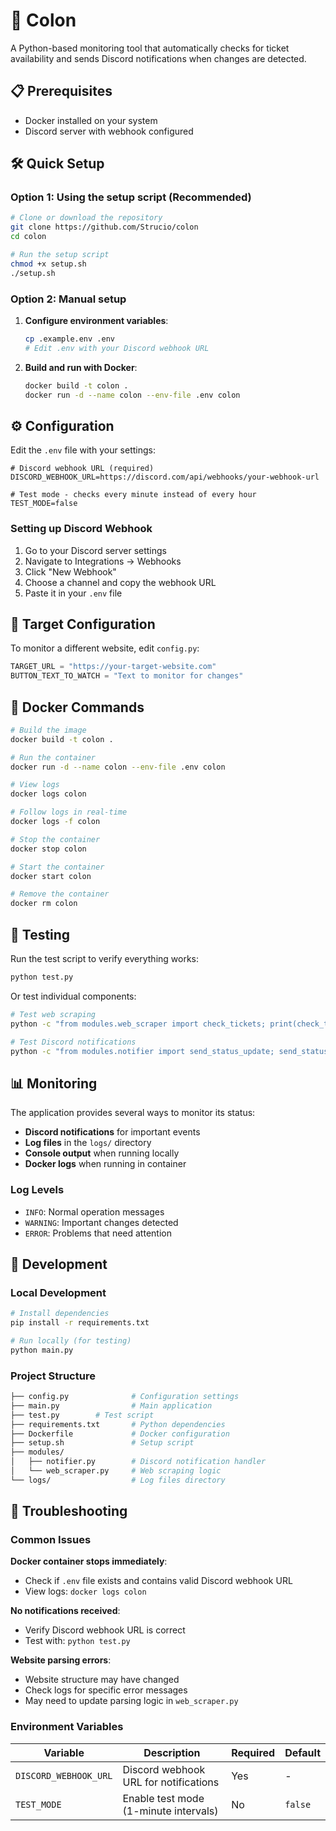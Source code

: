 # 🎫 Colon

A Python-based monitoring tool that automatically checks for ticket availability and sends Discord notifications when changes are detected.

## 📋 Prerequisites

- Docker installed on your system
- Discord server with webhook configured

## 🛠️ Quick Setup

### Option 1: Using the setup script (Recommended)

```bash
# Clone or download the repository
git clone https://github.com/Strucio/colon
cd colon

# Run the setup script
chmod +x setup.sh
./setup.sh
```

### Option 2: Manual setup

1. **Configure environment variables**:

   ```bash
   cp .example.env .env
   # Edit .env with your Discord webhook URL
   ```

2. **Build and run with Docker**:

   ```bash
   docker build -t colon .
   docker run -d --name colon --env-file .env colon
   ```

## ⚙️ Configuration

Edit the `.env` file with your settings:

```env
# Discord webhook URL (required)
DISCORD_WEBHOOK_URL=https://discord.com/api/webhooks/your-webhook-url

# Test mode - checks every minute instead of every hour
TEST_MODE=false
```

### Setting up Discord Webhook

1. Go to your Discord server settings
2. Navigate to Integrations → Webhooks
3. Click "New Webhook"
4. Choose a channel and copy the webhook URL
5. Paste it in your `.env` file

## 🎯 Target Configuration

To monitor a different website, edit `config.py`:

```python
TARGET_URL = "https://your-target-website.com"
BUTTON_TEXT_TO_WATCH = "Text to monitor for changes"
```

## 🐳 Docker Commands

```bash
# Build the image
docker build -t colon .

# Run the container
docker run -d --name colon --env-file .env colon

# View logs
docker logs colon

# Follow logs in real-time
docker logs -f colon

# Stop the container
docker stop colon

# Start the container
docker start colon

# Remove the container
docker rm colon
```

## 🧪 Testing

Run the test script to verify everything works:

```bash
python test.py
```

Or test individual components:

```bash
# Test web scraping
python -c "from modules.web_scraper import check_tickets; print(check_tickets())"

# Test Discord notifications
python -c "from modules.notifier import send_status_update; send_status_update('started', 'test')"
```

## 📊 Monitoring

The application provides several ways to monitor its status:

- **Discord notifications** for important events
- **Log files** in the `logs/` directory
- **Console output** when running locally
- **Docker logs** when running in container

### Log Levels

- `INFO`: Normal operation messages
- `WARNING`: Important changes detected
- `ERROR`: Problems that need attention

## 🔧 Development

### Local Development

```bash
# Install dependencies
pip install -r requirements.txt

# Run locally (for testing)
python main.py
```

### Project Structure

```sh
├── config.py              # Configuration settings
├── main.py                # Main application
├── test.py        # Test script
├── requirements.txt       # Python dependencies
├── Dockerfile             # Docker configuration
├── setup.sh               # Setup script
├── modules/
│   ├── notifier.py        # Discord notification handler
│   └── web_scraper.py     # Web scraping logic
└── logs/                  # Log files directory
```

## 🚨 Troubleshooting

### Common Issues

**Docker container stops immediately**:

- Check if `.env` file exists and contains valid Discord webhook URL
- View logs: `docker logs colon`

**No notifications received**:

- Verify Discord webhook URL is correct
- Test with: `python test.py`

**Website parsing errors**:

- Website structure may have changed
- Check logs for specific error messages
- May need to update parsing logic in `web_scraper.py`

### Environment Variables

| Variable | Description | Required | Default |
|----------|-------------|----------|---------|
| `DISCORD_WEBHOOK_URL` | Discord webhook URL for notifications | Yes | - |
| `TEST_MODE` | Enable test mode (1-minute intervals) | No | `false` |

